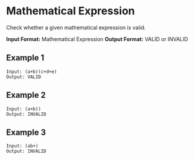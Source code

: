 # Mathematical Expression

Check whether a given mathematical expression is valid.

**Input Format:** Mathematical Expression
**Output Format:** VALID or INVALID

## Example 1

```
Input: (a+b)(c+d+e)
Output: VALID
```

## Example 2

```
Input: (a+b))
Output: INVALID

```

## Example 3

```
Input: (ab+)
Output: INVALID

```

